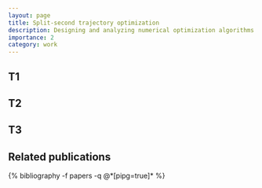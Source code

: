 ```yaml
---
layout: page
title: Split-second trajectory optimization 
description: Designing and analyzing numerical optimization algorithms as dynamical systems.
importance: 2
category: work
---
```


<h2>T1</h2>



<h2>T2</h2>

<h2>T3</h2>


<div class="publications">
<h2>Related publications</h2>
{% bibliography -f papers -q @*[pipg=true]* %}
</div>

